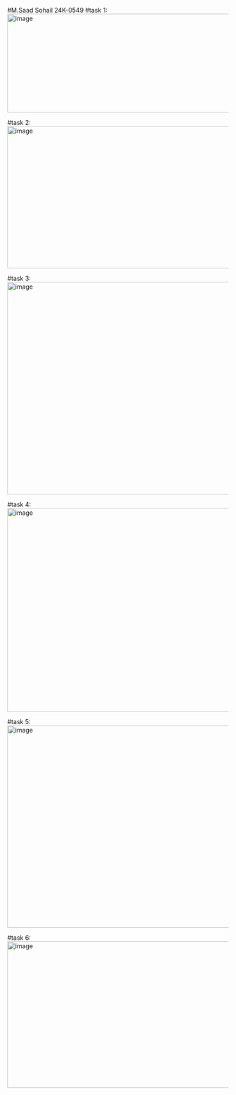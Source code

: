 #M.Saad Sohail 24K-0549
#task 1:
<img width="906" height="225" alt="image" src="https://github.com/user-attachments/assets/41d2cd14-042c-4d09-8518-9a89db93c24b" />

#task 2:
<img width="979" height="324" alt="image" src="https://github.com/user-attachments/assets/ddd2627f-01cb-43b9-aa54-550f90d4b30e" />

#task 3:
<img width="967" height="484" alt="image" src="https://github.com/user-attachments/assets/e4aa6014-e384-43d7-9d30-01e932a73e85" />

#task 4:
<img width="912" height="464" alt="image" src="https://github.com/user-attachments/assets/79f6660c-5557-4056-a2e8-2e6d9c292e66" />

#task 5:
<img width="865" height="461" alt="image" src="https://github.com/user-attachments/assets/0bd5b19f-773b-4fd3-bdca-bceec652e774" />

#task 6:
<img width="662" height="334" alt="image" src="https://github.com/user-attachments/assets/f0e0db39-b692-4954-a77b-d87e7db81329" />


